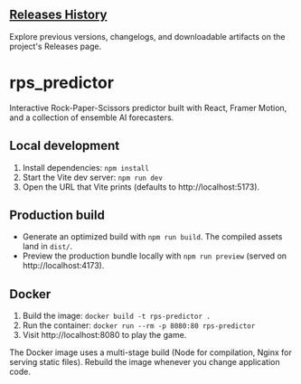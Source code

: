 ## [Releases History](../../releases)

Explore previous versions, changelogs, and downloadable artifacts on the project's Releases page.
# rps_predictor
Interactive Rock-Paper-Scissors predictor built with React, Framer Motion, and a collection of ensemble AI forecasters.

## Local development

1. Install dependencies: `npm install`
2. Start the Vite dev server: `npm run dev`
3. Open the URL that Vite prints (defaults to http://localhost:5173).

## Production build

- Generate an optimized build with `npm run build`. The compiled assets land in `dist/`.
- Preview the production bundle locally with `npm run preview` (served on http://localhost:4173).

## Docker

1. Build the image: `docker build -t rps-predictor .`
2. Run the container: `docker run --rm -p 8080:80 rps-predictor`
3. Visit http://localhost:8080 to play the game.

The Docker image uses a multi-stage build (Node for compilation, Nginx for serving static files). Rebuild the image whenever you change application code.
